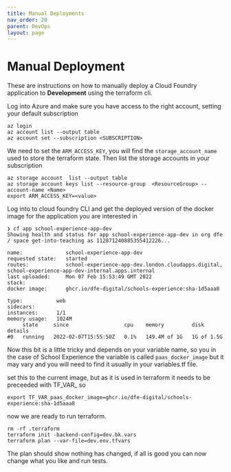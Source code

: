 ```yaml
---
title: Manual Deployments
nav_order: 20
parent: DevOps
layout: page
---
```



# Manual Deployment

These are instructions on how to manually deploy a Cloud Foundry application to **Development** using the terraform cli.

Log into Azure and make sure you have access to the right account, setting your default subscription

```
az login
az account list --output table
az account set --subscription <SUBSCRIPTION>

```

We need to set the ```ARM_ACCESS_KEY```, you will find the ```storage_account_name``` used to store the terraform state. 
Then list the storage accounts in your subscription 

```
az storage account  list --output table
az storage account keys list --resource-group  <ResourceGroup> --account-name <Name> 
export ARM_ACCESS_KEY=<value>
```
	
  	
Log into to cloud foundry CLI and get the deployed  version of the docker image for the application you are interested in `

```
❯ cf app school-experience-app-dev
Showing health and status for app school-experience-app-dev in org dfe / space get-into-teaching as 112871240885355412226...

name:              school-experience-app-dev
requested state:   started
routes:            school-experience-app-dev.london.cloudapps.digital, school-experience-app-dev-internal.apps.internal
last uploaded:     Mon 07 Feb 15:53:49 GMT 2022
stack:
docker image:      ghcr.io/dfe-digital/schools-experience:sha-1d5aaa8

type:           web
sidecars:
instances:      1/1
memory usage:   1024M
     state     since                  cpu    memory         disk         details
#0   running   2022-02-07T15:55:50Z   0.1%   149.4M of 1G   1G of 1.5G
```

Now this bit is a little tricky and depends on your variable name, so you in the case of School Experience the variable is called ```paas_docker_image``` but it may vary and you will need to find it usually in your variables.tf file.

set this to the current image, but as it is used in terraform it needs to be preceeded with TF_VAR_ so

```export TF_VAR_paas_docker_image=ghcr.io/dfe-digital/schools-experience:sha-1d5aaa8```

now we are ready to run terraform.

```
rm -rf .terraform
terraform init -backend-config=dev.bk.vars
terraform plan --var-file=dev.env.tfvars
```
The plan should show nothing has changed, if all is good you can now change what you like and run tests.

